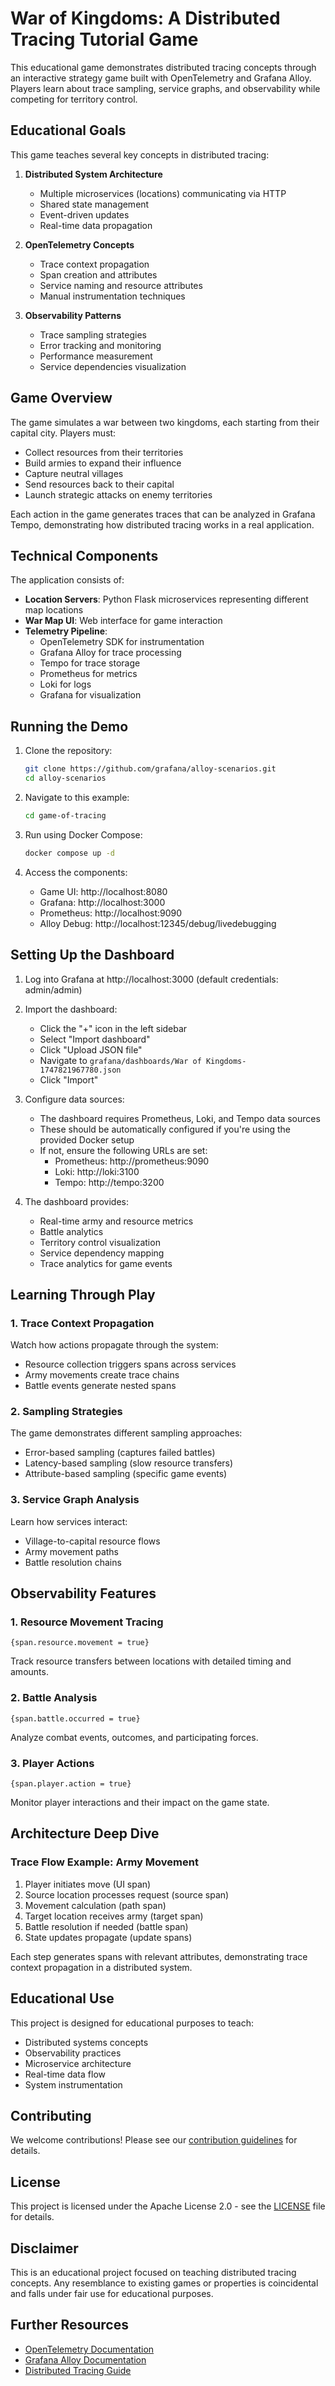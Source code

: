 # War of Kingdoms: A Distributed Tracing Tutorial Game

This educational game demonstrates distributed tracing concepts through an interactive strategy game built with OpenTelemetry and Grafana Alloy. Players learn about trace sampling, service graphs, and observability while competing for territory control.

## Educational Goals

This game teaches several key concepts in distributed tracing:

1. **Distributed System Architecture**
   - Multiple microservices (locations) communicating via HTTP
   - Shared state management
   - Event-driven updates
   - Real-time data propagation

2. **OpenTelemetry Concepts**
   - Trace context propagation
   - Span creation and attributes
   - Service naming and resource attributes
   - Manual instrumentation techniques

3. **Observability Patterns**
   - Trace sampling strategies
   - Error tracking and monitoring
   - Performance measurement
   - Service dependencies visualization

## Game Overview

The game simulates a war between two kingdoms, each starting from their capital city. Players must:

- Collect resources from their territories
- Build armies to expand their influence
- Capture neutral villages
- Send resources back to their capital
- Launch strategic attacks on enemy territories

Each action in the game generates traces that can be analyzed in Grafana Tempo, demonstrating how distributed tracing works in a real application.

## Technical Components

The application consists of:

- **Location Servers**: Python Flask microservices representing different map locations
- **War Map UI**: Web interface for game interaction
- **Telemetry Pipeline**:
  - OpenTelemetry SDK for instrumentation
  - Grafana Alloy for trace processing
  - Tempo for trace storage
  - Prometheus for metrics
  - Loki for logs
  - Grafana for visualization

## Running the Demo

1. Clone the repository:
   ```bash
   git clone https://github.com/grafana/alloy-scenarios.git
   cd alloy-scenarios
   ```

2. Navigate to this example:
   ```bash
   cd game-of-tracing
   ```

3. Run using Docker Compose:
   ```bash
   docker compose up -d
   ```

4. Access the components:
   - Game UI: http://localhost:8080
   - Grafana: http://localhost:3000
   - Prometheus: http://localhost:9090
   - Alloy Debug: http://localhost:12345/debug/livedebugging

## Setting Up the Dashboard

1. Log into Grafana at http://localhost:3000 (default credentials: admin/admin)

2. Import the dashboard:
   - Click the "+" icon in the left sidebar
   - Select "Import dashboard"
   - Click "Upload JSON file"
   - Navigate to `grafana/dashboards/War of Kingdoms-1747821967780.json`
   - Click "Import"

3. Configure data sources:
   - The dashboard requires Prometheus, Loki, and Tempo data sources
   - These should be automatically configured if you're using the provided Docker setup
   - If not, ensure the following URLs are set:
     - Prometheus: http://prometheus:9090
     - Loki: http://loki:3100
     - Tempo: http://tempo:3200

4. The dashboard provides:
   - Real-time army and resource metrics
   - Battle analytics
   - Territory control visualization
   - Service dependency mapping
   - Trace analytics for game events

## Learning Through Play

### 1. Trace Context Propagation
Watch how actions propagate through the system:
- Resource collection triggers spans across services
- Army movements create trace chains
- Battle events generate nested spans

### 2. Sampling Strategies
The game demonstrates different sampling approaches:
- Error-based sampling (captures failed battles)
- Latency-based sampling (slow resource transfers)
- Attribute-based sampling (specific game events)

### 3. Service Graph Analysis
Learn how services interact:
- Village-to-capital resource flows
- Army movement paths
- Battle resolution chains

## Observability Features

### 1. Resource Movement Tracing
```traceql
{span.resource.movement = true}
```
Track resource transfers between locations with detailed timing and amounts.

### 2. Battle Analysis
```traceql
{span.battle.occurred = true}
```
Analyze combat events, outcomes, and participating forces.

### 3. Player Actions
```traceql
{span.player.action = true}
```
Monitor player interactions and their impact on the game state.

## Architecture Deep Dive

### Trace Flow Example: Army Movement

1. Player initiates move (UI span)
2. Source location processes request (source span)
3. Movement calculation (path span)
4. Target location receives army (target span)
5. Battle resolution if needed (battle span)
6. State updates propagate (update spans)

Each step generates spans with relevant attributes, demonstrating trace context propagation in a distributed system.

## Educational Use

This project is designed for educational purposes to teach:
- Distributed systems concepts
- Observability practices
- Microservice architecture
- Real-time data flow
- System instrumentation

## Contributing

We welcome contributions! Please see our [contribution guidelines](CONTRIBUTING.md) for details.

## License

This project is licensed under the Apache License 2.0 - see the [LICENSE](LICENSE) file for details.

## Disclaimer

This is an educational project focused on teaching distributed tracing concepts. Any resemblance to existing games or properties is coincidental and falls under fair use for educational purposes.

## Further Resources

- [OpenTelemetry Documentation](https://opentelemetry.io/docs/)
- [Grafana Alloy Documentation](https://grafana.com/docs/alloy/latest/)
- [Distributed Tracing Guide](https://opentelemetry.io/docs/concepts/observability-primer/#distributed-traces) 